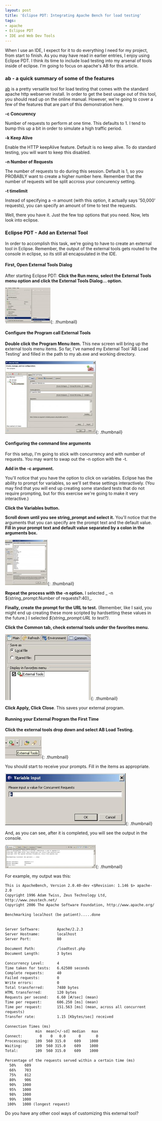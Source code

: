 ```yaml
---
layout: post
title: 'Eclipse PDT: Integrating Apache Bench for load testing'
tags:
- apache
- Eclipse PDT
- IDE and Web Dev Tools
---
```


When I use an IDE, I expect for it to do everything I need for my project, from start to finish.  As you may have read in earlier entries, I enjoy using Eclipse PDT.  I think its time to include load testing into my arsenal of tools inside of eclipse.  I'm going to focus on apache's AB for this article.

### ab - a quick summary of some of the features

[ab](http://httpd.apache.org/docs/2.0/programs/ab.html) is a pretty versatile tool for load testing that comes with the standard apache http webserver install.  In order to get the best usage out of this tool, you should read up on the online manual.  However, we're going to cover a few of the features that are part of this demonstration here.

**-c  Concurency**

Number of requests to perform at one time.  This defaults to 1.  I tend to bump this up a bit in order to simulate a high traffic period.

**-k  Keep Alive**

Enable the HTTP keepAlive feature.  Default is no keep alive.  To do standard testing, you will want to keep this disabled.

**-n  Number of Requests**

The number of requests to do during this session.  Default is 1, so you PROBABLY want to create a higher number here.  Remember that the number of requests will be split accross your concurency setting.

**-t timelimit**

Instead of specifying a -n amount (with this option, it actually says '50,000' requests), you can specify an amount of time to test the requests.

Well, there you have it.  Just the few top options that you need.  Now, lets look into eclipse.

### Eclipse PDT - Add an External Tool

In order to accomplish this task, we're going to have to create an external tool in Eclipse.  Remember, the output of the external tools gets routed to the console in eclipse, so its still all encapsulated in the IDE.

#### First, Open External Tools Dialog

After starting Eclipse PDT:
**Click the Run menu, select the External Tools menu option and click the External Tools Dialog... option.**

[![1](/uploads/2009/1-150x118.jpg)](/uploads/2009/1.jpg){: .thumbnail}

#### Configure the Program call External Tools

**Double click the Program Menu item.**
This new screen will bring up the external tools menu items.  So far, I've named my External Tool 'AB Load Testing' and filled in the path to my ab.exe and working directory.

[![2](/uploads/2009/2-300x240.jpg)](/uploads/2009/2.jpg){: .thumbnail}

#### Configuring the command line arguments

For this setup, I'm going to stick with concurrency and with number of requests.  You may want to swap out the -n option with the -t.

**Add in the -c argument.**

You'll notice that you have the option to click on variables.  Eclipse has the ability to prompt for variables, so we'll set these settings interactively.  (You may find that you will end up creating some standard tests that do not require prompting, but for this exercise we're going to make it very interactive.)

**Click the Variables button.**

**Scroll down until you see string_prompt and select it.**  You'll notice that the arguments that you can specify are the prompt text and the default value.  **Fill in your prompt text and default value separated by a colon in the arguments box.**

[![3](/uploads/2009/3-140x150.jpg)](/uploads/2009/3.jpg){: .thumbnail}

**Repeat the process with the -n option.**  I selected _ -n ${string_prompt:Number of requests?:40}_.

**Finally, create the prompt for the URL to test.** (Remember, like I said, you might end up creating these more scripted by hardsetting these values in the future.)  I selected _${string_prompt:URL to test?}_.

**Click the Common tab, check external tools under the favorites menu.**

[![4](/uploads/2009/4.jpg)](/uploads/2009/4.jpg){: .thumbnail}

**Click Apply, Click Close**.  This saves your external program.

#### Running your External Program the First Time

**Click the external tools drop down and select AB Load Testing.**

[![5](/uploads/2009/5.jpg)](/uploads/2009/5.jpg){: .thumbnail}

You should start to receive your prompts.  Fill in the items as appropriate.

[![6](/uploads/2009/6.jpg)](/uploads/2009/6.jpg){: .thumbnail}

And, as you can see, after it is completed, you will see the output in the console.

[![7](/uploads/2009/7-300x77.jpg)](/uploads/2009/7.jpg){: .thumbnail}

For example, my output was this:
    
    This is ApacheBench, Version 2.0.40-dev <$Revision: 1.146 $> apache-2.0
    Copyright 1996 Adam Twiss, Zeus Technology Ltd, http://www.zeustech.net/
    Copyright 2006 The Apache Software Foundation, http://www.apache.org/
    
    Benchmarking localhost (be patient).....done
    
    
    Server Software:        Apache/2.2.3
    Server Hostname:        localhost
    Server Port:            80
    
    Document Path:          /loadtest.php
    Document Length:        3 bytes
    
    Concurrency Level:      4
    Time taken for tests:   6.62500 seconds
    Complete requests:      40
    Failed requests:        0
    Write errors:           0
    Total transferred:      7480 bytes
    HTML transferred:       120 bytes
    Requests per second:    6.60 [#/sec] (mean)
    Time per request:       606.250 [ms] (mean)
    Time per request:       151.563 [ms] (mean, across all concurrent requests)
    Transfer rate:          1.15 [Kbytes/sec] received
    
    Connection Times (ms)
                  min  mean[+/-sd] median   max
    Connect:        0    0   0.0      0       0
    Processing:   109  560 315.0    609    1000
    Waiting:      109  560 315.0    609    1000
    Total:        109  560 315.0    609    1000
    
    Percentage of the requests served within a certain time (ms)
      50%    609
      66%    703
      75%    812
      80%    906
      90%   1000
      95%   1000
      98%   1000
      99%   1000
     100%   1000 (longest request)

Do you have any other cool ways of customizing this external tool?
